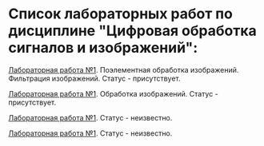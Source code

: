 # Список лабораторных работ по дисциплине "Цифровая обработка сигналов и изображений":

[Лабораторная работа №1](https://github.com/oooNAKooo/BSUIR/tree/main/7%20sem/COSiI/lab_1). Поэлементная обработка изображений. Фильтрация изображений. Статус - присутствует.

[Лабораторная работа №1](https://github.com/oooNAKooo/BSUIR/tree/main/7%20sem/COSiI/lab_2). Обработка изображений. Статус - присутствует.

[Лабораторная работа №1](https://github.com/oooNAKooo/BSUIR/tree/main/7%20sem/COSiI/lab_3). Статус - неизвестно.

[Лабораторная работа №1](https://github.com/oooNAKooo/BSUIR/tree/main/7%20sem/COSiI/lab_4). Статус - неизвестно.

